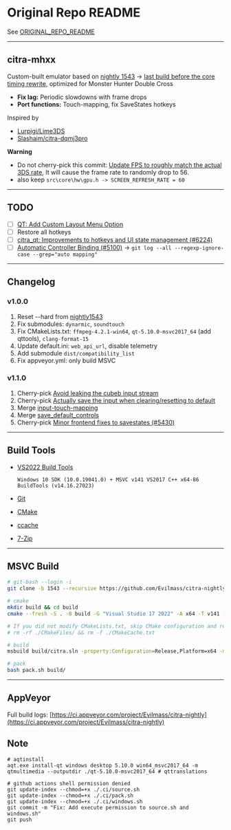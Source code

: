 # Original Repo README

See [ORIGINAL_REPO_README](./ORIGINAL_REPO_README.md)

---

## citra-mhxx

Custom-built emulator based on [nightly 1543](https://web.archive.org/web/20220908222930/https://github.com/citra-emu/citra-nightly/releases/tag/nightly-1543) → [last build before the core timing rewrite](https://web.archive.org/web/20230603005840/https://citra-emu.org/wiki/citra-legacy-builds/#last-build-before-the-core-timing-rewrite), optimized for Monster Hunter Double Cross

- **Fix lag:** Periodic slowdowns with frame drops
- **Port functions:** Touch-mapping, fix SaveStates hotkeys

Inspired by
- [Lurpigi/Lime3DS](https://github.com/Lurpigi/lime3ds-dqmj3p)
- [Slashaim/citra-dqmj3pro](https://github.com/Slashaim/citra-dqmj3pro)

**Warning**
- Do not cherry-pick this commit: [Update FPS to roughly match the actual 3DS rate](https://github.com/Evilmass/citra-nightly/commit/5e95b35900bb8c840169c4446634ff67982aa842), It will cause the frame rate to randomly drop to 56.
- also keep `src\core\hw\gpu.h -> SCREEN_REFRESH_RATE = 60`

---

## TODO

- [ ] [QT: Add Custom Layout Menu Option](https://github.com/Lurpigi/lime3ds-dqmj3p/commit/0313178d32c70445a85580c67dcaf1fc69ac19d4)
- [ ] Restore all hotkeys
- [ ] [citra_qt: Improvements to hotkeys and UI state management (#6224)](https://github.com/Evilmass/citra-nightly/commit/f66d03dd48ac81ce0cc0f1d0616d2f07093a59a3)
- [ ] [Automatic Controller Binding (#5100)](https://github.com/Evilmass/citra-nightly/commit/ce16653cc81a1298a34741a7af4808da988a190f)
  → `git log --all --regexp-ignore-case --grep="auto mapping"`

---

## Changelog

### v1.0.0

1. Reset --hard from [nightly1543](d11d600b61e44599a3b7379727263396e51b6ef4)
2. Fix submodules: `dynarmic`, `soundtouch`
3. Fix CMakeLists.txt: `ffmpeg-4.2.1-win64`, `qt-5.10.0-msvc2017_64` (add qttools), `clang-format-15`
4. Update default.ini: `web_api_url`, disable telemetry
5. Add submodule `dist/compatibility_list`
6. Fix appveyor.yml: only build MSVC

### v1.1.0

1. Cherry-pick [Avoid leaking the cubeb input stream](https://github.com/Evilmass/citra-nightly/commit/81a1e5680f93189d6029f579b4b261b2aa552818)
2. Cherry-pick [Actually save the input when clearing/resetting to default](https://github.com/Evilmass/citra-nightly/commit/8d19e144cb46c258107d90d77fb8258a945031d9)
3. Merge [input-touch-mapping](https://github.com/Evilmass/citra-nightly/commit/81a1e5680f93189d6029f579b4b261b2aa552818)
4. Merge [save_default_controls](https://github.com/Evilmass/citra-nightly/commit/76253063a37e70733ac3ede712cd18cfcdff5bd6)
5. Cherry-pick [Minor frontend fixes to savestates (#5430)](https://github.com/Evilmass/citra-nightly/commit/6a77547bdee43ee67e3199354dd3de22f3b4a232)

---

## Build Tools

- [VS2022 Build Tools](https://aka.ms/vs/17/release/vs_buildtools.exe)

  `Windows 10 SDK (10.0.19041.0) + MSVC v141 VS2017 C++ x64-86 BuildTools (v14.16.27023)`
- [Git](https://github.com/git-for-windows/git/releases/download/v2.50.1.windows.1/Git-2.50.1-64-bit.exe)
- [CMake](https://github.com/Kitware/CMake/releases/download/v4.0.3/cmake-4.0.3-windows-x86_64.msi)
- [ccache](https://github.com/ccache/ccache/releases/download/v4.11.3/ccache-4.11.3-windows-x86_64.zip)
- [7-Zip](https://www.7-zip.org/a/7z2500-x64.exe)

---

## MSVC Build

```sh
# git-bash --login -i
git clone -b 1543 --recursive https://github.com/Evilmass/citra-nightly.git

# cmake
mkdir build && cd build
cmake --fresh -S . -B build -G "Visual Studio 17 2022" -A x64 -T v141 -DCMAKE_C_COMPILER_LAUNCHER=ccache -DCMAKE_CXX_COMPILER_LAUNCHER=ccache -DCMAKE_SYSTEM_VERSION=10.0.19041.0 -DCMAKE_POLICY_VERSION_MINIMUM=3.5 -DCITRA_USE_BUNDLED_QT=1 -DCITRA_USE_BUNDLED_SDL2=1 -DCITRA_ENABLE_COMPATIBILITY_REPORTING=OFF -DUSE_DISCORD_PRESENCE=OFF -DENABLE_MF=ON -DENABLE_FFMPEG_VIDEO_DUMPER=ONcd ..

# If you did not modify CMakeLists.txt, skip CMake configuration and recompile directly
# rm -rf ./CMakeFiles/ && rm -f ./CMakeCache.txt

# build
msbuild build/citra.sln -property:Configuration=Release,Platform=x64 -maxCpuCount -target:Rebuild

# pack
bash pack.sh build/
```

---

## AppVeyor

Full build logs: [https://ci.appveyor.com/project/Evilmass/citra-nightly](https://ci.appveyor.com/project/Evilmass/citra-nightly)


## Note
```shell
# aqtinstall
aqt.exe install-qt windows desktop 5.10.0 win64_msvc2017_64 -m qtmultimedia --outputdir ./qt-5.10.0-msvc2017_64 # qttranslations

# github actions shell permission denied
git update-index --chmod=+x ./.ci/source.sh
git update-index --chmod=+x ./.ci/pack.sh
git update-index --chmod=+x ./.ci/windows.sh
git commit -m "Fix: Add execute permission to source.sh and windows.sh"
git push
```